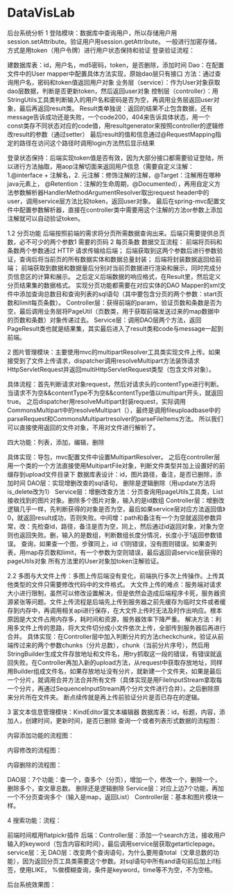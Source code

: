 ﻿# DataVisLab

后台系统分析
1  登陆模块：数据库中查询用户，所以存储用户用session.setAttribute。验证用户用session.getAttribute。
一般进行加密存储，方式是用token（用户令牌）进行用户状态保持和验证
登录验证流程：

建数据库表：id，用户名，md5密码，token，是否删除，添加时间
Dao：在配置文件中的User mapper中配置具体方法实现，原始dao层只有接口
方法：通过查询用户名，密码和token值返回用户对象
业务层（service）：作为User对象获取dao层数据，判断是否更新token，然后返回user对象
控制层（controller）：用StringUtils工具类判断输入的用户名和密码是否为空，再调用业务层返回user对象，最后再返回result类。
Result类单独说：返回的结果不止包含数据，还有message告诉成功还是失败，一个code200，404来告诉具体状态，用一个const类存不同状态对应的code值，用resultgenerator来按照controller的逻辑修改result的参数（通过setter）
最后result的值和信息通过@RequestMapping指定的路径在访问这个路径时调用login方法然后显示结果

登录状态保持：后端实现token值是否有效，因为大部分接口都需要验证登陆，所以进行方法抽取，用aop注解切面来返回用户信息（需要自定义注解：1.@interface + 注解名，2. 元注解：修饰注解的注解，@Target：注解用在哪种java元素上， @Retention：注解的生命周期，@Documented），再用自定义方法参数解析器HandlerMethodArgumentResolver取出request header中的user，调用service层方法比较token，返回user对象。 最后在spring-mvc配置文件中配置参数解析器，直接在controller类中需要用这个注解的方法or参数上添加注解就可以自动验证token。

1.2 分页功能 后端按照前端的需求将分页所需数据查询出来。后端只需要提供总页数，必不可少的两个参数1 需要的页码 2 每页条数
数据交互流程：
	前端将页码和条数两个参数通过 HTTP 请求传输给后端；
	后端获取到这两个参数后进行参数验证，查询后将当前页的所有数据实体和数据总量封装；
	后端将封装数据返回给前端；
	前端获取到数据和数据量后分别对当前页数据进行渲染和展示，同时完成分页信息区的计算和展示。
之后定义后端数据的响应格式，在Result里，然后定义分页结果集的数据格式。
实现分页功能都需要在对应实体的DAO Mapper的xml文件中添加查询总数目和查询列表的sql语句（其中要包含分页的两个参数：start页数和limit每页条数）。
Controller层：获得前端的param，验证页数和条数是否为空，最后调用业务层将PageUtil（页数类，用于获取前端发送过来的map数据中的页数和条数）对象传递过去。
Service层：调用DAO层两个方法，返回PageResult类也就是结果集，其实最后进入了result类和code与message一起到前端。

2 图片管理模块：主要使用mvc的multipartResolver工具类实现文件上传。如果接受到了文件上传请求，dispatcher调用resolveMultipart方法装饰请求HttpServletRequest并返回multiHttpServletRequest类型（包含文件对象）。

具体流程：首先判断请求对象request，然后对请求头的contentType进行判断。当请求不为空&&contentType不为空&&contentType值以multipart开头，就返回true。 之后dispatcher用resolveMultipart封装request，实际调用CommonsMultipart中的resolveMultipart（），最终是调用fileuploadbase中的parseRequest和CommonsMultipartresolver的parseFileItems方法。 所以我们可以直接使用返回的文件对象，不用对文件进行解析了。

四大功能：列表，添加，编辑，删除

具体实现：导包，mvc配置文件中设置MultipartResolver。 之后在controller层用一个类的一个方法直接使用MultipartFile对象，判断文件类型并加上设置好的前缀存到upload文件目录下
数据库表设计：id，图片路径，备注，是否已删除，添加时间
DAO层：实现增删改查的sql语句， 删除是逻辑删除（用update方法将is_delete改为1）
Service层：增删改查方法：分页查询用pageUtils工具类，List接收找到的图片对象。删除多个图片对象，输入的是id数组
Controller层：增删改逻辑几乎一样，先判断获得的对象是否为空，最后如果service层对应方法返回值》0，就返回result成功，否则失败。中间增：path和备注有一个为空就返回参数异常，改：先检查id，路径，备注是否为空，同上，然后通过id返回对象，对象为空则也返回失败。删，输入的是数组，判断数组长度分情况，长度小于1返回参数错误。 查询，如果查一个图，步骤同上，id《1则错误，没有图则错误。如果查列表，用map存页数和limit，有一个参数为空则错误，最后返回调service层获得的pageUtils对象
所有方法里的User对象加token注解验证。

2.2 多图与大文件上传：多图上传后端没有变化，前端执行多次上传操作。上传其他类型的文件只需要修改代码中的文件格式。
大文件上传的难点：服务端对请求大小进行限制，虽然可以修改设置解决，但是依然会造成后端程序卡死，服务器资源紧张等问题。文件上传流程是后端先上传到服务器之前先缓存为临时文件或者缓存到内存中，再调用相关api进行保存，在大文件上传时无法及时作出响应。根本原因是大文件占用内存多，耗时间和资源，服务器效率下降严重。
解决方法：利用多文件上传的思路，将大文件切分成小文件依次上传，全部传到服务器后再进行合并。
具体实现：在Controller层中加入判断分片的方法checkchunk，验证从前端传过来的两个参数chunks（分片总数），chunk（当前分片序号），然后用StringBuilder生成文件存放地址和文件名，用try抓取这一段的错误，有错误就返回失败。在Controller再加入新的upload方法，从request中获取存放地址，同样用Builder组成文件名，如果存放地址没有分片，就新建一个文件夹，如果是最后一个分片，就调用合并方法合并所有文件（具体实现是用FileInputStream拿取每一个分片，再通过SequenceInputStream两个分片文件进行合并）。之后删除原来分片所在文件夹。
断点续传就是再上传前验证分片是否已存在的逻辑。


3 富文本信息管理模块：KindEditor富文本编辑器
数据库表：id，标题，内容，添加人，创建时间，更新时间，是否已删除
查询一个或者列表形式数据的流程图：

内容添加功能的流程图：

内容修改的流程图：

内容删除的流程图：

DAO层：7个功能：查一个，查多个（分页），增加一个，修改一个，删除一个，删除多个，查文章总数。 删除还是逻辑删除
Service层：对应上边7个功能，再加一个不分页查询多个（输入是map，返回List）
Controller层：基本和图片模块一样。

4 搜索功能：流程：

前端时间框用flatpickr插件
后端：Controller层：添加一个search方法，接收用户输入的keyword（包含内容和时间），最后调用service层获取getarticlepage。
service层：无
DAO层：改变两个查询语句，为什么要用查total（文章总数的功能），因为返回分页工具类需要这个参数。对sql语句中所有and语句前后加上if标签，使用LIKE， %做模糊查询，条件是keyword，time等不为空，不为空格。






后台系统效果图：
